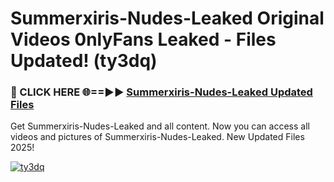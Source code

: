 # Summerxiris-Nudes-Leaked Original Videos 0nlyFans Leaked - Files Updated! (ty3dq)

<h3>🔴 CLICK HERE 🌐==►► <a href="https://tinyurl.com/5h6xmrr3" rel="nofollow">Summerxiris-Nudes-Leaked Updated Files</a></h3>

Get Summerxiris-Nudes-Leaked and all content. Now you can access all videos and pictures of Summerxiris-Nudes-Leaked. New Updated Files 2025!

[![ty3dq](https://i.imgur.com/KVD873Z.gif)](https://tinyurl.com/5h6xmrr3)
